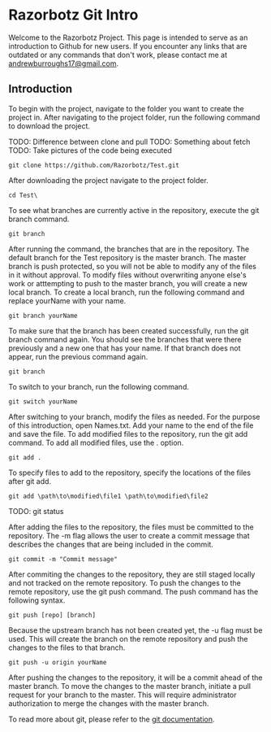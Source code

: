 # Razorbotz Git Intro

Welcome to the Razorbotz Project.  This page is intended to serve as an introduction to Github for new users.  If you encounter any links that are outdated or any commands that don't work, please contact me at andrewburroughs17@gmail.com.  

## Introduction

To begin with the project, navigate to the folder you want to create the project in.  After navigating to the project folder, run the following command to download the project.  

TODO: Difference between clone and pull
TODO: Something about fetch
TODO: Take pictures of the code being executed

```
git clone https://github.com/Razorbotz/Test.git
```

After downloading the project navigate to the project folder.

```
cd Test\
```

To see what branches are currently active in the repository, execute the git branch command.

```
git branch
```

After running the command, the branches that are in the repository.  The default branch for the Test repository is the master branch.  The master branch is push protected, so you will not be able to modify any of the files in it without approval.  To modify files without overwriting anyone else's work or atttempting to push to the master branch, you will create a new local branch.  To create a local branch, run the following command and replace yourName with your name.

```
git branch yourName
```

To make sure that the branch has been created successfully, run the git branch command again.  You should see the branches that were there previously and a new one that has your name.  If that branch does not appear, run the previous command again.

```
git branch
```

To switch to your branch, run the following command.

```
git switch yourName
```

After switching to your branch, modify the files as needed.  For the purpose of this introduction, open Names.txt.  Add your name to the end of the file and save the file.  To add modified files to the repository, run the git add command.  To add all modified files, use the . option.

```
git add .
```

To specify files to add to the repository, specify the locations of the files after git add.  

```
git add \path\to\modified\file1 \path\to\modified\file2
```

TODO: git status

After adding the files to the repository, the files must be committed to the repository.  The -m flag allows the user to create a commit message that describes the changes that are being included in the commit.  

```
git commit -m "Commit message"
```

After commiting the changes to the repository, they are still staged locally and not tracked on the remote repository.  To push the changes to the remote repository, use the git push command.  The push command has the following syntax.

```
git push [repo] [branch]
```

Because the upstream branch has not been created yet, the -u flag must be used.  This will create the branch on the remote repository and push the changes to the files to that branch.

```
git push -u origin yourName
```

After pushing the changes to the repository, it will be a commit ahead of the master branch.  To move the changes to the master branch, initiate a pull request for your branch to the master.  This will require administrator authorization to merge the changes with the master branch.

To read more about git, please refer to the [git documentation](https://git-scm.com/docs).